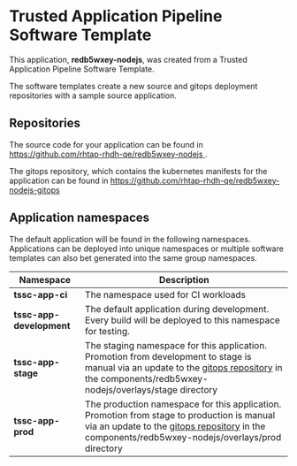# Trusted Application Pipeline Software Template

This application, **redb5wxey-nodejs**, was created from a Trusted Application Pipeline Software Template.

The software templates create a new source and gitops deployment repositories with a sample source application. 

## Repositories

The source code for your application can be found in [https://github.com/rhtap-rhdh-qe/redb5wxey-nodejs ](https://github.com/rhtap-rhdh-qe/redb5wxey-nodejs ).
 
The gitops repository, which contains the kubernetes manifests for the application can be found in 
[https://github.com/rhtap-rhdh-qe/redb5wxey-nodejs-gitops ](https://github.com/rhtap-rhdh-qe/redb5wxey-nodejs-gitops ) 

## Application namespaces 

The default application will be found in the following namespaces. Applications can be deployed into unique namespaces or multiple software templates can also bet generated into the same group namespaces.  

|  Namespace   |  Description   |  
| -------- | -------- |
| **tssc-app-ci** | The namespace used for CI workloads |
| **tssc-app-development** | The default application during development. Every build will be deployed to this namespace for testing. |
| **tssc-app-stage** | The staging namespace for this application. Promotion from development to stage is manual via an update to the [gitops repository](https://github.com/rhtap-rhdh-qe/redb5wxey-nodejs-gitops ) in the components/redb5wxey-nodejs/overlays/stage directory |
| **tssc-app-prod** | The production namespace for this application. Promotion from stage to production is manual via an update to the [gitops repository](https://github.com/rhtap-rhdh-qe/redb5wxey-nodejs-gitops ) in the components/redb5wxey-nodejs/overlays/prod directory |